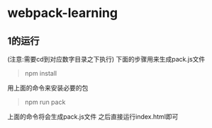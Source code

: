 # webpack-learning
## 1的运行
(注意:需要cd到对应数字目录之下执行)
下面的步骤用来生成pack.js文件
> npm install

用上面的命令来安装必要的包
> npm run pack

上面的命令将会生成pack.js文件
之后直接运行index.html即可
